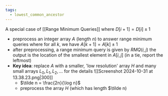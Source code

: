 ```yaml
---
tags:
  - lowest_common_ancestor
---
```

A special case of [[Range Minimum Queries]] where $D[i+1]=D[i]\pm 1$

- preprocess an integer array $A$ (length $n$) to answer range minimum queries where for all $k$, we have $A[k+1]=A[k]\pm 1$
- after preprocessing, a range minimum query is given by $RMQ(i,j)$ the output is the location of the smallest element in $A[i,j]$ (in a tie, report the leftmost)
- **Key idea**: replace $A$ with a smaller, 'low resolution' array $H$ and many small arrays $L_0, L_1, L_2,...$ for the details
	![[Screenshot 2024-10-31 at 13.38.23.png|300]]
	- $\tilde n = \frac{2n}{\log n}$
	- preprocess the array $H$ (which has length $\tilde n)
